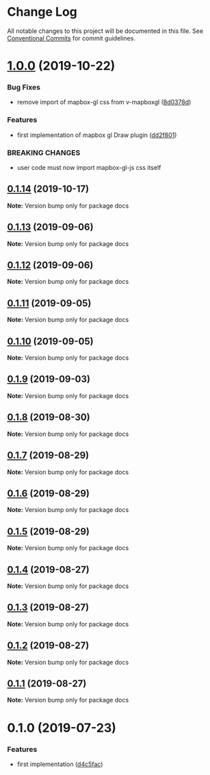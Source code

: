 # Change Log

All notable changes to this project will be documented in this file.
See [Conventional Commits](https://conventionalcommits.org) for commit guidelines.

# [1.0.0](https://github.com/reno-xjb/v-mapboxgl/compare/docs@0.1.14...docs@1.0.0) (2019-10-22)


### Bug Fixes

* remove import of mapbox-gl css from v-mapboxgl ([8d0378d](https://github.com/reno-xjb/v-mapboxgl/commit/8d0378d))


### Features

* first implementation of mapbox gl Draw plugin ([dd2f801](https://github.com/reno-xjb/v-mapboxgl/commit/dd2f801))


### BREAKING CHANGES

* user code must now import mapbox-gl-js css itself





## [0.1.14](https://github.com/reno-xjb/v-mapboxgl/compare/docs@0.1.13...docs@0.1.14) (2019-10-17)

**Note:** Version bump only for package docs





## [0.1.13](https://github.com/reno-xjb/v-mapboxgl/compare/docs@0.1.12...docs@0.1.13) (2019-09-06)

**Note:** Version bump only for package docs





## [0.1.12](https://github.com/reno-xjb/v-mapboxgl/compare/docs@0.1.11...docs@0.1.12) (2019-09-06)

**Note:** Version bump only for package docs





## [0.1.11](https://github.com/reno-xjb/v-mapboxgl/compare/docs@0.1.10...docs@0.1.11) (2019-09-05)

**Note:** Version bump only for package docs





## [0.1.10](https://github.com/reno-xjb/v-mapboxgl/compare/docs@0.1.9...docs@0.1.10) (2019-09-05)

**Note:** Version bump only for package docs





## [0.1.9](https://github.com/reno-xjb/v-mapboxgl/compare/docs@0.1.8...docs@0.1.9) (2019-09-03)

**Note:** Version bump only for package docs





## [0.1.8](https://github.com/reno-xjb/v-mapboxgl/compare/docs@0.1.7...docs@0.1.8) (2019-08-30)

**Note:** Version bump only for package docs





## [0.1.7](https://github.com/reno-xjb/v-mapboxgl/compare/docs@0.1.6...docs@0.1.7) (2019-08-29)

**Note:** Version bump only for package docs





## [0.1.6](https://github.com/reno-xjb/v-mapboxgl/compare/docs@0.1.5...docs@0.1.6) (2019-08-29)

**Note:** Version bump only for package docs





## [0.1.5](https://github.com/reno-xjb/v-mapboxgl/compare/docs@0.1.3...docs@0.1.5) (2019-08-29)

**Note:** Version bump only for package docs





## [0.1.4](https://github.com/reno-xjb/v-mapboxgl/compare/docs@0.1.3...docs@0.1.4) (2019-08-27)

**Note:** Version bump only for package docs





## [0.1.3](https://github.com/reno-xjb/v-mapboxgl/compare/docs@0.1.2...docs@0.1.3) (2019-08-27)

**Note:** Version bump only for package docs





## [0.1.2](https://github.com/reno-xjb/v-mapboxgl/compare/docs@0.1.1...docs@0.1.2) (2019-08-27)

**Note:** Version bump only for package docs





## [0.1.1](https://github.com/reno-xjb/v-mapboxgl/compare/docs@0.1.0...docs@0.1.1) (2019-08-27)

**Note:** Version bump only for package docs





# 0.1.0 (2019-07-23)


### Features

* first implementation ([d4c5fac](https://github.com/reno-xjb/v-mapboxgl/commit/d4c5fac))
